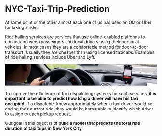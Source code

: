 # NYC-Taxi-Trip-Prediction

At some point or the other almost each one of us has used an Ola or Uber for taking a ride. 

Ride hailing services are services that use online-enabled platforms to connect between passengers and local drivers using their personal vehicles. In most cases they are a comfortable method for door-to-door transport. Usually they are cheaper than using licensed taxicabs. Examples of ride hailing services include Uber and Lyft.

<img src="2560px-Ride_hailing_services_Wikivoyage_banner.jpg">

To improve the efficiency of taxi dispatching systems for such services, $\textbf{it is important to be able to predict how long a driver will have his taxi occupied}$. If a dispatcher knew approximately when a taxi driver would be ending their current ride, they would be better able to identify which driver to assign to each pickup request.

Our goal in this prject is $\textbf{to build a model that predicts the total ride duration of taxi trips in New York City}$.
